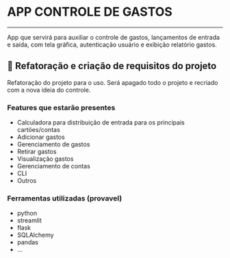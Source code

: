 # APP CONTROLE DE GASTOS

---

App que servirá para auxiliar o controle de gastos, lançamentos de entrada e saída, com tela gráfica, autenticação usuário e exibição relatório gastos.

## :construction: Refatoração e criação de requisitos do projeto

Refatoração do projeto para o uso. Será apagado todo o projeto e recriado com a nova ideia do controle.

### Features que estarão presentes

- Calculadora para distribuição de entrada para os principais cartões/contas
- Adicionar gastos
- Gerenciamento de gastos
- Retirar gastos
- Visualização gastos
- Gerenciamento de contas
- CLI
- Outros

### Ferramentas utilizadas (provavel)

- python
- streamlit
- flask
- SQLAlchemy
- pandas
- ...
